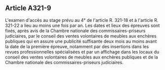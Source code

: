 Article A321-9
----
L'examen d'accès au stage prévu au 4° de l'article R. 321-18 et à l'article R.
321-22 a lieu au moins une fois par an. Les dates et lieux des épreuves sont
fixés, après avis de la Chambre nationale des commissaires-priseurs judiciaires,
par le conseil des ventes volontaires de meubles aux enchères publiques qui en
assure une publicité suffisante deux mois au moins avant la date de la première
épreuve, notamment par des insertions dans les revues professionnelles
spécialisées et par un affichage dans les locaux du conseil des ventes
volontaires de meubles aux enchères publiques et de la Chambre nationale des
commissaires-priseurs judiciaires.
